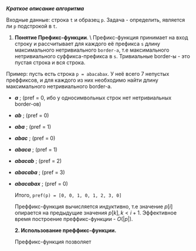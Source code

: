 ***Краткое описание алгоритма***

Входные данные: строка `t` и образец `p`. Задача - определить, является ли `p` подстрокой в `t`.

1. **Понятие Префикс-функции**. \\
Префикс-функция принимает на вход строку и рассчитывает для каждого её префикса `s` длину максимального нетривиального `border-а`, т.е максимального нетривиального суффикса-префикса в `s`. Тривиальные border-ы - это пустая строка и вся строка.

 Пример: пусть есть строка `p = abacabax`. У неё всего 7 непустых преффиксов, и для каждого из них необходимо найти длину максимального нетривиального border-a.
- **_a_** ; (pref = 0, ибо у односимвольных строк нет нетривиальных border-ов)
- **_ab_** ; (pref = 0)
- **_aba_** ; (pref = 1)
- **_abac_** ; (pref = 0)
- **_abaca_** ; (pref = 1)
- **_abacab_** ; (pref = 2)
- **_abacaba_** ; (pref = 3)
- **_abacabax_** ; (pref = 0)

  Итого, `pref(p) = [0, 0, 1, 0, 1, 2, 3, 0]`

  Преффикс-функция вычисляется индуктивно, т.е значение $p[i]$ опирается на предыдущие значения $p[k], k < i + 1$.
  Эффективное время построение преффикс-функции - $O(|p|)$.

  **2. Использование преффикс-функции.**

   Преффикс-функция позволяет 
